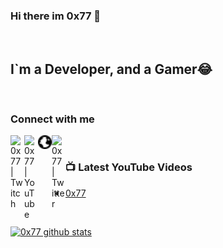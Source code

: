 ### Hi there im 0x77 👋

<br />

## I`m a Developer, and a Gamer😂

<br />

### Connect with me
[<img align="left" alt="0x77 | Twitch" width="22px" src="https://cdn.jsdelivr.net/npm/simple-icons@3.4.0/icons/twitch.svg" />][twitch]
[<img align="left" alt="0x77 | YouTube" width="22px" src="https://cdn.jsdelivr.net/npm/simple-icons@v3/icons/youtube.svg" />][youtube]
[<img align="left" alt="marvhus.github.io" width="22px" src="https://raw.githubusercontent.com/iconic/open-iconic/master/svg/globe.svg" />][website]
[<img align="left" alt="0x77 | Twitter" width="22px" src="https://cdn.jsdelivr.net/npm/simple-icons@3.4.0/icons/twitter.svg" />][twitter]

<br />

### 📺 Latest YouTube Videos
<!-- YOUTUBE:START -->
- [0x77](https://www.youtube.com/watch?v=GMjAndnralc)
<!-- YOUTUBE:END -->

<br />

[![0x77 github stats](https://github-readme-stats.vercel.app/api?username=0x77-dev&show_icons=true&count_private=true&theme=dark)](https://github.com/anuraghazra/github-readme-stats)

[website]: https://0x77-dev.github.io/
[youtube]: https://www.youtube.com/channel/UCH5JE89kj2vxKPTkhHEVP8A
[twitch]: https://twitch.tv/0x77_dev
[twitter]: https://twitter.com/0x7710
